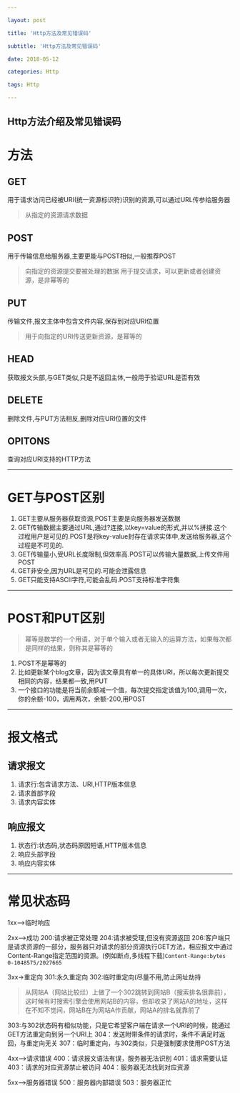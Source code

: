 ```yaml
---

layout: post

title: 'Http方法及常见错误码'

subtitle: 'Http方法及常见错误码'

date: 2018-05-12

categories: Http

tags: Http

---
```

Http方法介绍及常见错误码
---

# 方法

## GET
  用于请求访问已经被URI(统一资源标识符)识别的资源,可以通过URL传参给服务器
  > 从指定的资源请求数据

## POST
  用于传输信息给服务器,主要更能与POST相似,一般推荐POST
  > 向指定的资源提交要被处理的数据
  > 用于提交请求，可以更新或者创建资源，是非幂等的
  
## PUT
  传输文件,报文主体中包含文件内容,保存到对应URI位置
  > 用于向指定的URI传送更新资源，是幂等的
  
## HEAD
  获取报文头部,与GET类似,只是不返回主体,一般用于验证URL是否有效
  
## DELETE
  删除文件,与PUT方法相反,删除对应URI位置的文件

## OPITONS
  查询对应URI支持的HTTP方法

---

# GET与POST区别
1. GET主要从服务器获取资源,POST主要是向服务器发送数据
2. GET传输数据主要通过URL,通过?连接,以key=value的形式,并以%拼接.这个过程用户是可见的.POST是将key-value封存在请求实体中,发送给服务器,这个过程是不可见的.
3. GET传输量小,受URL长度限制,但效率高.POST可以传输大量数据,上传文件用POST
4. GET非安全,因为URL是可见的.可能会泄露信息
5. GET只能支持ASCII字符,可能会乱码.POST支持标准字符集

---

# POST和PUT区别
> 幂等是数学的一个用语，对于单个输入或者无输入的运算方法，如果每次都是同样的结果，则称其是幂等的

1. POST不是幂等的
2. 比如更新某个blog文章，因为该文章具有单一的具体URI，所以每次更新提交相同的内容，结果都一致,用PUT
3. 一个接口的功能是将当前余额减一个值，每次提交指定该值为100,调用一次，你的余额-100，调用两次，余额-200,用POST

---

# 报文格式
## 请求报文
1. 请求行:包含请求方法、URI,HTTP版本信息
2. 请求首部字段
3. 请求内容实体

## 响应报文
1. 状态行:状态码,状态码原因短语,HTTP版本信息
2. 响应头部字段
3. 响应内容实体

---

# 常见状态码
1xx-->临时响应

2xx-->成功
200:请求被正常处理
204:请求被受理,但没有资源返回
206:客户端只是请求资源的一部分，服务器只对请求的部分资源执行GET方法，相应报文中通过Content-Range指定范围的资源。(例如断点,多线程下载)`Content-Range:bytes 0-1048575/2027665`

3xx->重定向
301:永久重定向
302:临时重定向(尽量不用,防止网址劫持
> 从网站A（网站比较烂）上做了一个302跳转到网站B（搜索排名很靠前），这时候有时搜索引擎会使用网站B的内容，但却收录了网站A的地址，这样在不知不觉间，网站B在为网站A作贡献，网站A的排名就靠前了

303:与302状态码有相似功能，只是它希望客户端在请求一个URI的时候，能通过GET方法重定向到另一个URI上
304：发送附带条件的请求时，条件不满足时返回，与重定向无关
307：临时重定向，与302类似，只是强制要求使用POST方法

4xx-->请求错误
400：请求报文语法有误，服务器无法识别
401：请求需要认证
403：请求的对应资源禁止被访问
404：服务器无法找到对应资源

5xx-->服务器错误
500：服务器内部错误
503：服务器正忙

